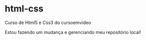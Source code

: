 # html-css
 Curso de Html5 e Css3 do cursoemvideo

Estou fazendo um mudança e gerenciando meu repositório local!